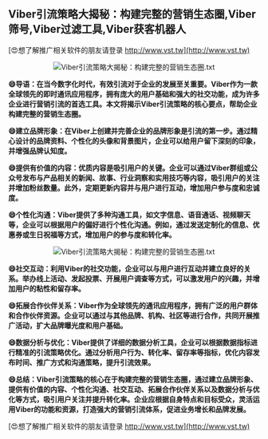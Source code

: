## **Viber引流策略大揭秘：构建完整的营销生态圈,Viber筛号,Viber过滤工具,Viber获客机器人**

[😍想了解推广相关软件的朋友请登录 http://www.vst.tw](http://www.vst.tw)

 <center><img src="https://vst.tw/MP4/tuiguang/png/4.png" alt="Viber引流策略大揭秘：构建完整的营销生态圈.txt"></center>

**😄导语：在当今数字化时代，有效引流对于企业的发展至关重要。Viber作为一款全球领先的即时通讯应用程序，拥有庞大的用户基础和强大的社交功能，成为许多企业进行营销引流的首选工具。本文将揭示Viber引流策略的核心要点，帮助企业构建完整的营销生态圈。**

**😄建立品牌形象：在Viber上创建并完善企业的品牌形象是引流的第一步。通过精心设计的品牌资料、个性化的头像和背景图片，企业可以给用户留下深刻的印象，并增强品牌认知度。**

**😄提供有价值的内容：优质内容是吸引用户的关键。企业可以通过Viber群组或公众号发布与产品相关的新闻、故事、行业洞察和实用技巧等内容，吸引用户的关注并增加粉丝数量。此外，定期更新内容并与用户进行互动，增加用户参与度和忠诚度。**

**😄个性化沟通：Viber提供了多种沟通工具，如文字信息、语音通话、视频聊天等，企业可以根据用户的偏好进行个性化沟通。例如，通过发送定制化的信息、优惠券或生日祝福等方式，增加用户的参与度和转化率。**

 <center><img src="https://vst.tw/MP4/tuiguang/png/8.png" alt="Viber引流策略大揭秘：构建完整的营销生态圈.txt"></center>

**😄社交互动：利用Viber的社交功能，企业可以与用户进行互动并建立良好的关系。举办线上活动、发起投票、开展用户调查等方式，可以激发用户的兴趣，并增加用户的粘性和留存率。**

**😄拓展合作伙伴关系：Viber作为全球领先的通讯应用程序，拥有广泛的用户群体和合作伙伴资源。企业可以通过与其他品牌、机构、社区等进行合作，共同开展推广活动，扩大品牌曝光度和用户基础。**

**😄数据分析与优化：Viber提供了详细的数据分析工具，企业可以根据数据指标进行精准的引流策略优化。通过分析用户行为、转化率、留存率等指标，优化内容发布时间、推广方式和沟通策略，提升引流效果。**

**😄总结：Viber引流策略的核心在于构建完整的营销生态圈，通过建立品牌形象、提供有价值的内容、个性化沟通、社交互动、拓展合作伙伴关系以及数据分析与优化等方式，吸引用户关注并提升转化率。企业应根据自身特点和目标受众，灵活运用Viber的功能和资源，打造强大的营销引流体系，促进业务增长和品牌发展。**

[😍想了解推广相关软件的朋友请登录 http://www.vst.tw](http://www.vst.tw)



